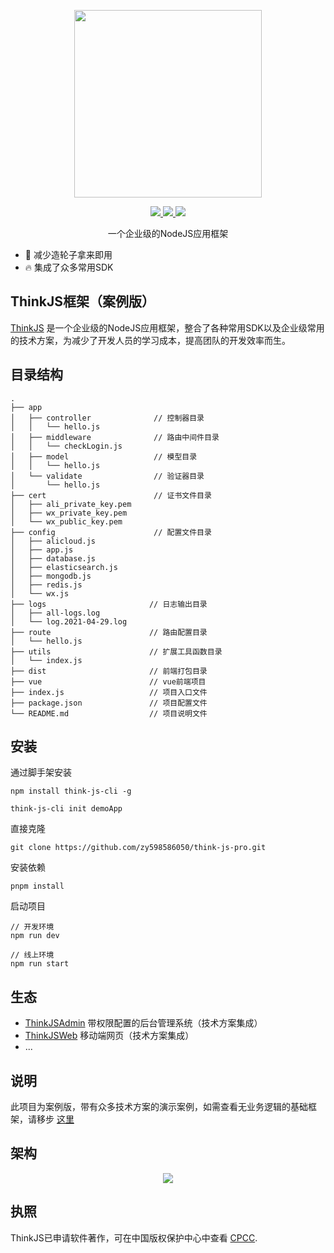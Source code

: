 <p align="center">
  <img width="300px" src="https://www.think-js.cn/icon.png">
</p>

<p align="center">
  <a href="http://www.think-js.cn">
    <img src="https://img.shields.io/badge/npm-v1.1.0-blue">
  </a>
  <a href="http://www.think-js.cn">
    <img src="https://img.shields.io/badge/downloads-110k/month-green">
  </a>
  <a href="http://www.think-js.cn">
    <img src="https://codecov.io/gh/element-plus/element-plus/branch/dev/graph/badge.svg?token=BKSBO2GLZI"/>
  </a>
  <br>
</p>

<p align="center">一个企业级的NodeJS应用框架</p>

- 💪 减少造轮子拿来即用
- 🔥 集成了众多常用SDK

## ThinkJS框架（案例版）

[ThinkJS](https://www.think-js.cn) 是一个企业级的NodeJS应用框架，整合了各种常用SDK以及企业级常用的技术方案，为减少了开发人员的学习成本，提高团队的开发效率而生。

## 目录结构

```
.
├── app
│   ├── controller              // 控制器目录
│   │   └── hello.js
│   ├── middleware              // 路由中间件目录
│   │   └── checkLogin.js
│   ├── model                   // 模型目录
│   │   └── hello.js
│   └── validate                // 验证器目录
│       └── hello.js
├── cert                        // 证书文件目录
│   ├── ali_private_key.pem
│   ├── wx_private_key.pem
│   └── wx_public_key.pem
├── config                      // 配置文件目录
│   ├── alicloud.js
│   ├── app.js
│   ├── database.js
│   ├── elasticsearch.js
│   ├── mongodb.js
│   ├── redis.js
│   └── wx.js
├── logs                       // 日志输出目录
│   ├── all-logs.log
│   └── log.2021-04-29.log
├── route                      // 路由配置目录
│   └── hello.js
├── utils                      // 扩展工具函数目录
│   └── index.js
├── dist                       // 前端打包目录
├── vue                        // vue前端项目
├── index.js                   // 项目入口文件
├── package.json               // 项目配置文件
└── README.md                  // 项目说明文件
```

## 安装

通过脚手架安装

```
npm install think-js-cli -g

think-js-cli init demoApp
```

直接克隆

```
git clone https://github.com/zy598586050/think-js-pro.git
```

安装依赖

```
pnpm install
```

启动项目

```
// 开发环境
npm run dev

// 线上环境
npm run start
```

## 生态

* [ThinkJSAdmin](https://gitee.com/zhangyubk/think-js-admin) 带权限配置的后台管理系统（技术方案集成）
* [ThinkJSWeb](https://gitee.com/zhangyubk/think-js-web) 移动端网页（技术方案集成）
* ...

## 说明

此项目为案例版，带有众多技术方案的演示案例，如需查看无业务逻辑的基础框架，请移步 [这里](https://github.com/zy598586050/think-js)


## 架构
<p align="center">
  <img src="https://think-js.cn/xmind.png">
</p>

## 执照

ThinkJS已申请软件著作，可在中国版权保护中心中查看
[CPCC](https://www.ccopyright.com.cn).